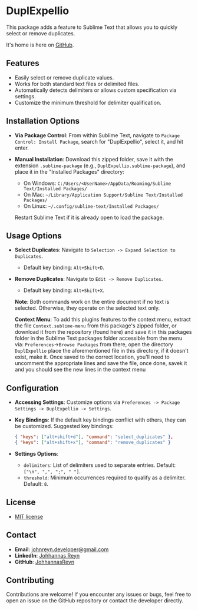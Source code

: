 DuplExpellio
============

This package adds a feature to Sublime Text that allows you to quickly select or remove duplicates.

It's home is here on [GitHub](https://github.com/JohhannasReyn/DuplExpellio/).

Features
--------
  - Easily select or remove duplicate values.
  - Works for both standard text files or delimited files.
  - Automatically detects delimiters or allows custom specification via settings.
  - Customize the minimum threshold for delimiter qualification.

Installation Options
--------------------
  - **Via Package Control**:
    From within Sublime Text, navigate to `Package Control: Install Package`, search for "DuplExpellio", select it, and hit enter.
  - **Manual Installation**:
    Download this zipped folder, save it with the extension `.sublime-package` (e.g., `DuplExpellio.sublime-package`), and place it in the "Installed Packages" directory:
    - On Windows: `C:/Users/<UserName>/AppData/Roaming/Sublime Text/Installed Packages/`
    - On Mac: `~/Library/Application Support/Sublime Text/Installed Packages/`
    - On Linux: `~/.config/sublime-text/Installed Packages/`

    Restart Sublime Text if it is already open to load the package.

Usage Options
-------------
  - **Select Duplicates**:
    Navigate to `Selection -> Expand Selection to Duplicates`.
    - Default key binding: `Alt+Shift+D`.
  - **Remove Duplicates**:
    Navigate to `Edit -> Remove Duplicates`.
    - Default key binding: `Alt+Shift+X`.

    **Note**: Both commands work on the entire document if no text is selected. 
    Otherwise, they operate on the selected text only.

    **Context Menu**: To add this plugins features to the context menu, extract
    the file `Context.sublime-menu` from this package's zipped folder, or download 
    it from the repository (found here) and save it in this packages folder in the
    Sublime Text packages folder accessible from the menu via:
    `Preferences`->`Browse Packages` from there, open the directory `DuplExpellio`
    place the aforementioned file in this directory, if it doesn't exist, make it.
    Once saved to the correct location, you'll need to uncomment the appropriate 
    lines and save the file, once done, savek it and you should see the new 
    lines in the context menu

Configuration
-------------
  - **Accessing Settings**:
    Customize options via `Preferences -> Package Settings -> DuplExpellio -> Settings`.

  - **Key Bindings**:
    If the default key bindings conflict with others, they can be customized. Suggested key bindings:
    ```json
    { "keys": ["alt+shift+d"], "command": "select_duplicates" },
    { "keys": ["alt+shift+x"], "command": "remove_duplicates" }
    ```

  - **Settings Options**:
    - `delimiters`: List of delimiters used to separate entries. Default: `["\n", ",", ";", " "]`.
    - `threshold`: Minimum occurrences required to qualify as a delimiter. Default: `8`.

License
-------
- [MIT license](LICENSE)

Contact
-------
- **Email**: johnreyn.developer@gmail.com
- **LinkedIn**: [Johhannas Reyn](https://www.linkedin.com/in/johhannas-reyn)
- **GitHub**: [JohhannasReyn](https://github.com/JohhannasReyn)

Contributing
------------
Contributions are welcome! If you encounter any issues or bugs, feel free to open an issue on the GitHub repository or contact the developer directly.
